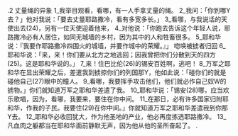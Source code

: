 .2 
丈量绳的异象 
1_我举目观看，看哪，有一人手拿丈量的绳。 2_我问：「你到哪Y去？」他对我说：「要去丈量耶路撒冷，看有多宽多长。」 3_看哪，与我说话的天使出去(24)，另有一位天使迎着他来， 4_对他说：「你跑去告诉这个年轻人说，耶路撒冷必有人居住，如同无城墙的乡村，因为其中的人和牲畜很多。 5_耶和华说：『我要作耶路撒冷四围火的城墙，并要作城中的荣耀。』」 
唿唤被掳者归回 
6_耶和华说：「来，来！你们要从北方之地逃回；因我曾把你们分散到天的四方(25)。这是耶和华说的。」 7_来！住巴比伦(26)的锡安百姓啊，逃吧！ 8_万军之耶和华在显出荣耀之后，差遣我到掳掠你们的列国那Y，他如此说：「碰你们的就是碰他自己(27)眼中的瞳人。 9_看哪，我要挥手攻击他们，他们就必作自己奴W的掳物。」你们就知道万军之耶和华差遣了我。 10_耶和华说：「锡安(28)哪，应当欢乐歌唱，因为，看哪，我要来，要住在你中间。 11_在那日，必有许多国家归附耶和华，作我的子民。我要住(29)在你中间。」你就知道万军之耶和华差遣我到你那Y去。 12_耶和华必收回犹大，作为他圣地的产业，他必再度拣选耶路撒冷。 13_凡血肉之躯都当在耶和华面前静默无声，因为他从他的圣所奋起了。 
.